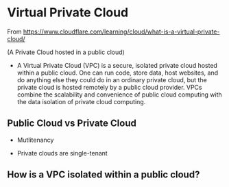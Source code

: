 # Virtual Private Cloud
From https://www.cloudflare.com/learning/cloud/what-is-a-virtual-private-cloud/

(A Private Cloud hosted in a public cloud)

* A Virtual Private Cloud (VPC) is a secure, isolated private cloud hosted within a public cloud. One can run code, store data, host websites, and do anything else they could do in an ordinary private cloud, but the private cloud is hosted remotely by a public cloud provider. VPCs combine the scalability and convenience of public cloud computing with the data isolation of private cloud computing.

## Public Cloud vs Private Cloud

* Mutlitenancy

* Private clouds are single-tenant

## How is a VPC isolated within a public cloud?




